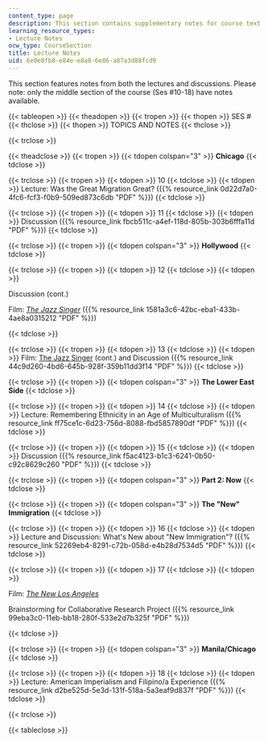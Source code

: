 ```yaml
---
content_type: page
description: This section contains supplementary notes for course text.
learning_resource_types:
- Lecture Notes
ocw_type: CourseSection
title: Lecture Notes
uid: 6e0e8fb8-e84e-e8a8-6e86-a87a3d88fcd9
---
```


This section features notes from both the lectures and discussions. Please note: only the middle section of the course (Ses #10-18) have notes available.

{{< tableopen >}}
{{< theadopen >}}
{{< tropen >}}
{{< thopen >}}
SES #
{{< thclose >}}
{{< thopen >}}
TOPICS AND NOTES
{{< thclose >}}

{{< trclose >}}

{{< theadclose >}}
{{< tropen >}}
{{< tdopen colspan="3" >}}
**Chicago**
{{< tdclose >}}

{{< trclose >}}
{{< tropen >}}
{{< tdopen >}}
10
{{< tdclose >}}
{{< tdopen >}}
Lecture: Was the Great Migration Great? ({{% resource_link 0d22d7a0-4fc6-fcf3-f0b9-509ed873c6db "PDF" %}})
{{< tdclose >}}

{{< trclose >}}
{{< tropen >}}
{{< tdopen >}}
11
{{< tdclose >}}
{{< tdopen >}}
Discussion ({{% resource_link fbcb511c-a4ef-118d-805b-303b6fffa11d "PDF" %}})
{{< tdclose >}}

{{< trclose >}}
{{< tropen >}}
{{< tdopen colspan="3" >}}
**Hollywood**
{{< tdclose >}}

{{< trclose >}}
{{< tropen >}}
{{< tdopen >}}
12
{{< tdclose >}}
{{< tdopen >}}


Discussion (cont.)

Film: [_The Jazz Singer_](http://imdb.com/title/tt0018037/) ({{% resource_link 1581a3c6-42bc-eba1-433b-4ae8a0315212 "PDF" %}})


{{< tdclose >}}

{{< trclose >}}
{{< tropen >}}
{{< tdopen >}}
13
{{< tdclose >}}
{{< tdopen >}}
Film: [The Jazz Singer](http://imdb.com/title/tt0018037/) (cont.) and Discussion ({{% resource_link 44c9d260-4bd6-645b-928f-359b11dd3f14 "PDF" %}})
{{< tdclose >}}

{{< trclose >}}
{{< tropen >}}
{{< tdopen colspan="3" >}}
**The Lower East Side**
{{< tdclose >}}

{{< trclose >}}
{{< tropen >}}
{{< tdopen >}}
14
{{< tdclose >}}
{{< tdopen >}}
Lecture: Remembering Ethnicity in an Age of Multiculturalism ({{% resource_link ff75ce1c-6d23-756d-8088-fbd5857890df "PDF" %}})
{{< tdclose >}}

{{< trclose >}}
{{< tropen >}}
{{< tdopen >}}
15
{{< tdclose >}}
{{< tdopen >}}
Discussion ({{% resource_link f5ac4123-b1c3-6241-0b50-c92c8629c260 "PDF" %}})
{{< tdclose >}}

{{< trclose >}}
{{< tropen >}}
{{< tdopen colspan="3" >}}
**Part 2: Now**
{{< tdclose >}}

{{< trclose >}}
{{< tropen >}}
{{< tdopen colspan="3" >}}
**The "New" Immigration**
{{< tdclose >}}

{{< trclose >}}
{{< tropen >}}
{{< tdopen >}}
16
{{< tdclose >}}
{{< tdopen >}}
Lecture and Discussion: What's New about "New Immigration"? ({{% resource_link 52269eb4-8291-c72b-058d-e4b28d7534d5 "PDF" %}})
{{< tdclose >}}

{{< trclose >}}
{{< tropen >}}
{{< tdopen >}}
17
{{< tdclose >}}
{{< tdopen >}}


Film: _[The New Los Angeles](http://www.californiadreamseries.org/nla.htm)_

Brainstorming for Collaborative Research Project ({{% resource_link 99eba3c0-11eb-bb18-280f-533e2d7b325f "PDF" %}})


{{< tdclose >}}

{{< trclose >}}
{{< tropen >}}
{{< tdopen colspan="3" >}}
**Manila/Chicago**
{{< tdclose >}}

{{< trclose >}}
{{< tropen >}}
{{< tdopen >}}
18
{{< tdclose >}}
{{< tdopen >}}
Lecture: American Imperialism and Filipino/a Experience ({{% resource_link d2be525d-5e3d-131f-518a-5a3eaf9d837f "PDF" %}})
{{< tdclose >}}

{{< trclose >}}

{{< tableclose >}}